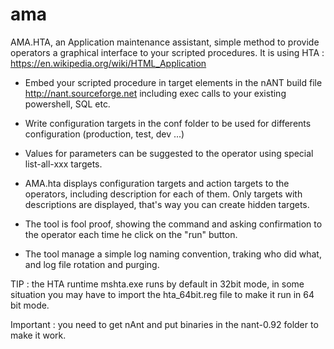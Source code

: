 # ama
AMA.HTA, an Application maintenance assistant, simple method to provide operators a graphical interface to your scripted procedures.
It is using HTA : https://en.wikipedia.org/wiki/HTML_Application

- Embed your scripted procedure in target elements in the nANT build file http://nant.sourceforge.net including exec calls to your existing powershell, SQL etc.
- Write configuration targets in the conf folder to be used for differents configuration (production, test, dev ...)
- Values for parameters can be suggested to the operator using special list-all-xxx targets.

- AMA.hta displays configuration targets and action targets to the operators, including description for each of them. Only targets with descriptions are displayed, that's way you can create hidden targets.
- The tool is fool proof, showing the command and asking confirmation to the operator each time he click on the "run" button.
- The tool manage a simple log naming convention, traking who did what, and log file rotation and purging.

TIP : the HTA runtime mshta.exe runs by default in 32bit mode, in some situation you may have to import the hta_64bit.reg file to make it run in 64 bit mode.

Important : you need to get nAnt and put binaries in the nant-0.92 folder to make it work.
